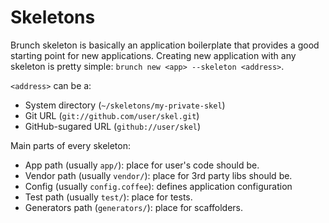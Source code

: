 # Skeletons

Brunch skeleton is basically an application boilerplate that provides a good starting point for new applications. Creating new application with any skeleton is pretty simple: `brunch new <app> --skeleton <address>`.

`<address>` can be a:

* System directory (`~/skeletons/my-private-skel`)
* Git URL (`git://github.com/user/skel.git`)
* GitHub-sugared URL (`github://user/skel`)

Main parts of every skeleton:

* App path (usually `app/`): place for user's code should be.
* Vendor path (usually `vendor/`): place for 3rd party libs should be.
* Config (usually `config.coffee`): defines application configuration
* Test path (usually `test/`): place for tests.
* Generators path (`generators/`): place for scaffolders.
